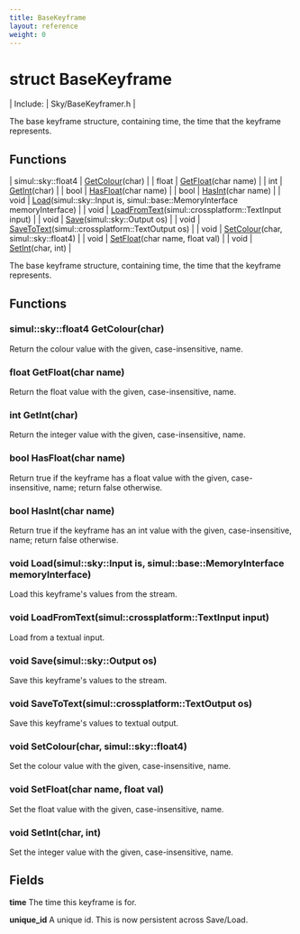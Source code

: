 ```yaml
---
title: BaseKeyframe
layout: reference
weight: 0
---
```

struct BaseKeyframe
===

| Include: | Sky/BaseKeyframer.h |

The base keyframe structure, containing time, the time that the keyframe represents.
  


Functions
---

| simul::sky::float4 | [GetColour](#GetColour)(char) |
| float | [GetFloat](#GetFloat)(char name) |
| int | [GetInt](#GetInt)(char) |
| bool | [HasFloat](#HasFloat)(char name) |
| bool | [HasInt](#HasInt)(char name) |
| void | [Load](#Load)(simul::sky::Input is, simul::base::MemoryInterface memoryInterface) |
| void | [LoadFromText](#LoadFromText)(simul::crossplatform::TextInput input) |
| void | [Save](#Save)(simul::sky::Output os) |
| void | [SaveToText](#SaveToText)(simul::crossplatform::TextOutput os) |
| void | [SetColour](#SetColour)(char, simul::sky::float4) |
| void | [SetFloat](#SetFloat)(char name, float val) |
| void | [SetInt](#SetInt)(char, int) |

The base keyframe structure, containing time, the time that the keyframe represents.
  


Functions
---

### <a name="GetColour"/>simul::sky::float4 GetColour(char)
Return the colour value with the given, case-insensitive, name.

### <a name="GetFloat"/>float GetFloat(char name)
Return the float value with the given, case-insensitive, name.

### <a name="GetInt"/>int GetInt(char)
Return the integer value with the given, case-insensitive, name.

### <a name="HasFloat"/>bool HasFloat(char name)
Return true if the keyframe has a float value with the given, case-insensitive, name; return false otherwise.

### <a name="HasInt"/>bool HasInt(char name)
Return true if the keyframe has an int value with the given, case-insensitive, name; return false otherwise.

### <a name="Load"/>void Load(simul::sky::Input is, simul::base::MemoryInterface memoryInterface)
Load this keyframe's values from the stream.

### <a name="LoadFromText"/>void LoadFromText(simul::crossplatform::TextInput input)
Load from a textual input.

### <a name="Save"/>void Save(simul::sky::Output os)
Save this keyframe's values to the stream.

### <a name="SaveToText"/>void SaveToText(simul::crossplatform::TextOutput os)
Save this keyframe's values to textual output.

### <a name="SetColour"/>void SetColour(char, simul::sky::float4)
Set the colour value with the given, case-insensitive, name.

### <a name="SetFloat"/>void SetFloat(char name, float val)
Set the float value with the given, case-insensitive, name.

### <a name="SetInt"/>void SetInt(char, int)
Set the integer value with the given, case-insensitive, name.

Fields
---

**time**  The time this keyframe is for.

**unique_id**  A unique id. This is now persistent across Save/Load.
